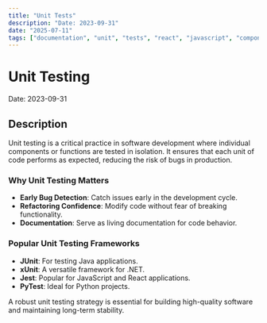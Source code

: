 ```yaml
---
title: "Unit Tests"
description: "Date: 2023-09-31"
date: "2025-07-11"
tags: ["documentation", "unit", "tests", "react", "javascript", "component"]
---
```


# Unit Testing

Date: 2023-09-31

## Description
Unit testing is a critical practice in software development where individual components or functions are tested in isolation. It ensures that each unit of code performs as expected, reducing the risk of bugs in production.

### Why Unit Testing Matters
- **Early Bug Detection**: Catch issues early in the development cycle.
- **Refactoring Confidence**: Modify code without fear of breaking functionality.
- **Documentation**: Serve as living documentation for code behavior.

### Popular Unit Testing Frameworks
- **JUnit**: For testing Java applications.
- **xUnit**: A versatile framework for .NET.
- **Jest**: Popular for JavaScript and React applications.
- **PyTest**: Ideal for Python projects.

A robust unit testing strategy is essential for building high-quality software and maintaining long-term stability.
